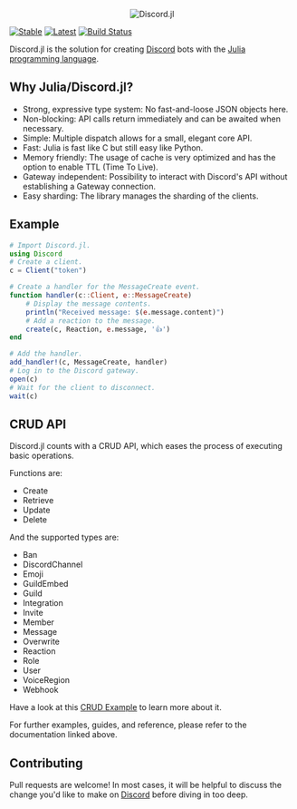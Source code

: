 <div align="center">
    <p> <img src="https://raw.githubusercontent.com/PurgePJ/Discord.jl/master/banner.png" alt="Discord.jl"/> </p>
</div>

[![Stable](https://img.shields.io/badge/docs-stable-blue.svg)](https://purgepj.github.io/Discord.jl/stable)
[![Latest](https://img.shields.io/badge/docs-latest-blue.svg)](https://purgepj.github.io/Discord.jl/latest)
[![Build Status](https://travis-ci.com/PurgePJ/Discord.jl.svg?branch=master)](https://travis-ci.com/PurgePJ/Discord.jl)

Discord.jl is the solution for creating [Discord](https://discordapp.com) bots with the [Julia programming language](https://julialang.org).

## Why Julia/Discord.jl?

* Strong, expressive type system: No fast-and-loose JSON objects here.
* Non-blocking: API calls return immediately and can be awaited when necessary.
* Simple: Multiple dispatch allows for a small, elegant core API.
* Fast: Julia is fast like C but still easy like Python.
* Memory friendly: The usage of cache is very optimized and has the option to enable TTL (Time To Live).
* Gateway independent: Possibility to interact with Discord's API without establishing a Gateway connection.
* Easy sharding: The library manages the sharding of the clients.

## Example

```julia
# Import Discord.jl.
using Discord
# Create a client.
c = Client("token")

# Create a handler for the MessageCreate event.
function handler(c::Client, e::MessageCreate)
    # Display the message contents.
    println("Received message: $(e.message.content)")
    # Add a reaction to the message.
    create(c, Reaction, e.message, '👍')
end

# Add the handler.
add_handler!(c, MessageCreate, handler)
# Log in to the Discord gateway.
open(c)
# Wait for the client to disconnect.
wait(c)
```

## CRUD API
Discord.jl counts with a CRUD API, which eases the process of executing basic operations.

Functions are:
* Create
* Retrieve
* Update
* Delete

And the supported types are:
* Ban
* DiscordChannel
* Emoji
* GuildEmbed
* Guild
* Integration
* Invite
* Member
* Message
* Overwrite
* Reaction
* Role
* User
* VoiceRegion
* Webhook
  
Have a look at this [CRUD Example](https://github.com/PurgePJ/Discord.jl/blob/master/examples/CRUD_example.jl) to learn more about it.


For further examples, guides, and reference, please refer to the documentation linked above.

## Contributing

Pull requests are welcome!
In most cases, it will be helpful to discuss the change you'd like to make on [Discord](https://discord.gg/pjNUzy9) before diving in too deep.
